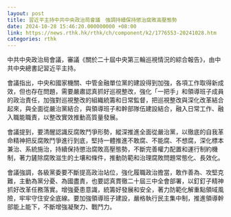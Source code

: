 ```yaml
---
layout: post
title: 習近平主持中共中央政治局會議　強調持續保持懲治腐敗高壓態勢
date: 2024-10-28 15:46:20.000000000 +08:00
link: https://news.rthk.hk/rthk/ch/component/k2/1776553-20241028.htm
categories: rthk
---
```


中共中央政治局會議，審議《關於二十屆中央第三輪巡視情況的綜合報告》，由中共中央總書記習近平主持。

會議指出，中央和國家機關、中管金融單位黨的建設得到加強，各項工作取得新成效，但也存在問題，需要嚴肅認真抓好巡視整改，強化「一把手」和領導班子成員的政治責任，加強對巡視整改的組織統籌和日常監督，把巡視整改與深化改革結合起來，與全面從嚴治黨結合，與領導班子和幹部隊伍建設結合，融入日常工作、融入職能職責，以整改實效推動高質量發展。

會議提到，要清醒認識反腐敗鬥爭形勢，縱深推進全面從嚴治黨，以徹底的自我革命精神把反腐敗鬥爭進行到底，堅持一體推進不敢腐、不能腐、不想腐，深化標本兼治、系統施治，持續保持懲治腐敗高壓態勢，不斷完善權力配置和運行制約機制，著力鏟除腐敗滋生的土壤和條件，推動防範和治理腐敗問題常態化、長效化。

會議強調，各級黨委要不斷提高政治站位，強化履職政治擔當，敢作善為、攻堅克難，主動為黨分憂、為國盡責，也要認真貫徹二十屆三中全會部署，以釘釘子精神抓好改革任務落實。增強憂患意識，統籌好發展和安全，著力防範化解重點領域風險，牢牢守住安全底線。要加強領導班子建設，嚴格執行民主集中制，推進領導幹部能上能下，不斷增強凝聚力、戰鬥力。

